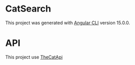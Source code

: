 # CatSearch

This project was generated with [Angular CLI](https://github.com/angular/angular-cli) version 15.0.0.

# API

This project use [TheCatApi](https://docs.thecatapi.com/)
